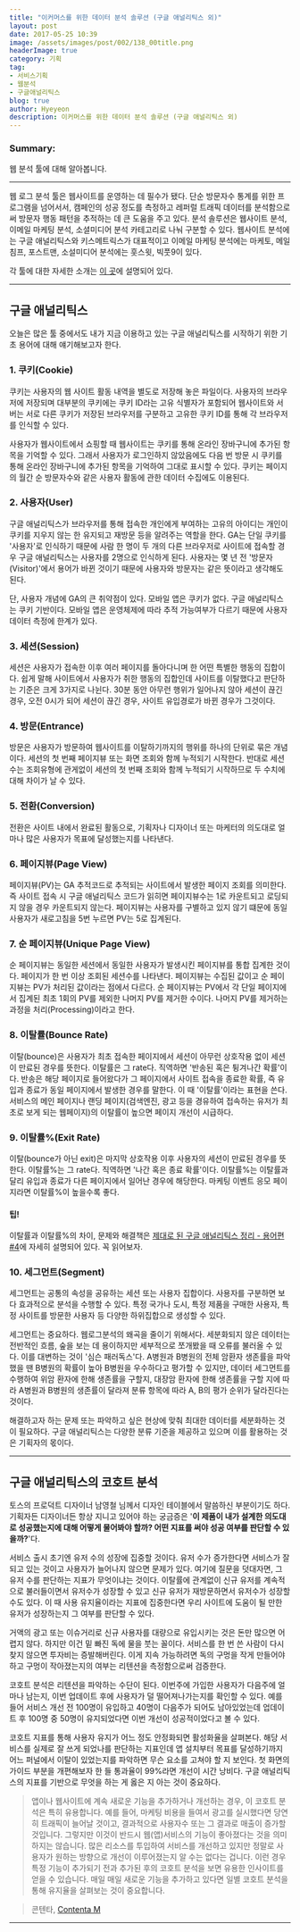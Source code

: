 ```yaml
---
title: "이커머스를 위한 데이터 분석 솔루션 (구글 애널리틱스 외)"
layout: post
date: 2017-05-25 10:39
image: /assets/images/post/002/138_00title.png
headerImage: true
category: 기획
tag:
- 서비스기획
- 웹분석
- 구글애널리틱스
blog: true
author: Hyeyeon
description: 이커머스를 위한 데이터 분석 솔루션 (구글 애널리틱스 외)
---
```


### Summary:

웹 분석 툴에 대해 알아봅니다.

---

웹 로그 분석 툴은 웹사이트를 운영하는 데 필수가 됐다. 단순 방문자수 통계를 위한 프로그램을 넘어서서, 캠페인의 성공 정도를 측정하고 레퍼럴 트래픽 데이터를 분석함으로써 방문자 행동 패턴을 추적하는 데 큰 도움을 주고 있다. 분석 솔루션은 웹사이트 분석, 이메일 마케팅 분석, 소셜미디어 분석 카테고리로 나눠 구분할 수 있다. 웹사이트 분석에는 구글 애널리틱스와 키스메트릭스가 대표적이고 이메일 마케팅 분석에는 마케토, 메일침프, 포스트맨, 소설미디어 분석에는 훗스윗, 빅풋9이 있다.

각 툴에 대한 자세한 소개는 [이 곳](http://www.thedigitalmkt.com/analystics_solution_10/)에 설명되어 있다.

---

## 구글 애널리틱스

오늘은 많은 툴 중에서도 내가 지금 이용하고 있는 구글 애널리틱스를 시작하기 위한 기초 용어에 대해 얘기해보고자 한다.

### 1. 쿠키(Cookie)

쿠키는 사용자의 웹 사이트 활동 내역을 별도로 저장해 놓은 파일이다. 사용자의 브라우저에 저장되며 대부분의 쿠키에는 쿠키 ID라는 고유 식별자가 포함되어 웹사이트와 서버는 서로 다른 쿠키가 저장된 브라우저를 구분하고 고유한 쿠키 ID를 통해 각 브라우저를 인식할 수 있다.

사용자가 웹사이트에서 쇼핑할 때 웹사이트는 쿠키를 통해 온라인 장바구니에 추가된 항목을 기억할 수 있다. 그래서 사용자가 로그인하지 않았음에도 다음 번 방문 시 쿠키를 통해 온라인 장바구니에 추가된 항목을 기억하여 그대로 표시할 수 있다. 쿠키는 페이지의 월간 순 방문자수와 같은 사용자 활동에 관한 데이터 수집에도 이용된다.

### 2. 사용자(User)

구글 애널리틱스가 브라우저를 통해 접속한 개인에게 부여하는 고유의 아이디는 개인이 쿠키를 지우지 않는 한 유지되고 재방문 등을 알려주는 역할을 한다. GA는 단일 쿠키를 '사용자'로 인식하기 때문에 사람 한 명이 두 개의 다른 브라우저로 사이트에 접속할 경우 구글 애널리틱스는 사용자를 2명으로 인식하게 된다. 사용자는 몇 년 전 '방문자(Visitor)'에서 용어가 바뀐 것이기 때문에 사용자와 방문자는 같은 뜻이라고 생각해도 된다.

단, 사용자 개념에 GA의 큰 취약점이 있다. 모바일 앱은 쿠키가 없다. 구글 애널리틱스는 쿠키 기반이다. 모바일 앱은 운영체제에 따라 추적 가능여부가 다르기 때문에 사용자 데이터 측정에 한계가 있다.

### 3. 세션(Session)

세션은 사용자가 접속한 이후 여러 페이지를 돌아다니며 한 어떤 특별한 행동의 집합이다. 쉽게 말해 사이트에서 사용자가 취한 행동의 집합인데 사이트를 이탈했다고 판단하는 기준은 크게 3가지로 나뉜다. 30분 동안 아무런 행위가 일어나지 않아 세션이 끊긴 경우, 오전 0시가 되어 세션이 끊긴 경우, 사이트 유입경로가 바뀐 경우가 그것이다.

### 4. 방문(Entrance)

방문은 사용자가 방문하여 웹사이트를 이탈하기까지의 행위를 하나의 단위로 묶은 개념이다. 세션의 첫 번째 페이지뷰 또는 화면 조회와 함께 누적되기 시작한다. 반대로 세션수는 조회유형에 관게없이 세션의 첫 번째 조회와 함께 누적되기 시작하므로 두 수치에 대해 차이가 날 수 있다.

### 5. 전환(Conversion)

전환은 사이트 내에서 완료된 활동으로, 기획자나 디자이너 또는 마케터의 의도대로 얼마나 많은 사용자가 목표에 달성했는지를 나타낸다.

### 6. 페이지뷰(Page View)

페이지뷰(PV)는 GA 추적코드로 추적되는 사이트에서 발생한 페이지 조회를 의미한다. 즉 사이트 접속 시 구글 애널리틱스 코드가 읽히면 페이지뷰수는 1로 카운트되고 로딩되지 않을 경우 카운트되지 않는다. 페이지뷰는 사용자를 구별하고 있지 않기 떄문에 동일 사용자가 새로고침을 5번 누르면 PV는 5로 집계된다.

### 7. 순 페이지뷰(Unique Page View)

순 페이지뷰는 동일한 세션에서 동일한 사용자가 발생시킨 페이지뷰를 통합 집계한 것이다. 페이지가 한 번 이상 조회된 세션수를 나타낸다. 페이지뷰는 수집된 값이고 순 페이지뷰는 PV가 처리된 값이라는 점에서 다르다. 순 페이지뷰는 PV에서 각 단일 페이지에서 집계된 최초 1회의 PV를 제외한 나머지 PV를 제거한 수이다. 나머지 PV를 제거하는 과정을 처리(Processing)이라고 한다.

### 8. 이탈률(Bounce Rate)

이탈(bounce)은 사용자가 최초 접속한 페이지에서 세션이 아무런 상호작용 없이 세션이 만료된 경우를 뜻한다. 이탈률은 그 rate다. 직역하면 '반송된 혹은 튕겨나간 확률'이다. 반송은 해당 페이지로 들어왔다가 그 페이지에서 사이트 접속을 종료한 확률, 즉 유입과 종료가 동일 페이지에서 발생한 경우를 말한다. 이 때 '이탈률'이라는 표현을 쓴다. 서비스의 메인 페이지나 랜딩 페이지(검색엔진, 광고 등을 경유하여 접속하는 유저가 최초로 보게 되는 웹페이지)의 이탈률이 높으면 페이지 개선이 시급하다.

### 9. 이탈률%(Exit Rate)

이탈(bounce가 아닌 exit)은 마지막 상호작용 이후 사용자의 세션이 만료된 경우를 뜻한다. 이탈률%는 그 rate다. 직역하면 '나간 혹은 종료 확률'이다. 이탈률%는 이탈률과 달리 유입과 종료가 다른 페이지에서 일어난 경우에 해당한다. 마케팅 이벤트 응모 페이지라면 이탈률%이 높을수록 좋다.

#### 팁!

이탈률과 이탈률%의 차이, 문제와 해결책은 [제대로 된 구글 애널리틱스 정리 - 용어편 #4](http://www.mymarketingin.site/2017/03/24/guide-the-terms-of-google-analytics-in-korean-4/)에 자세히 설명되어 있다. 꼭 읽어보자.

### 10. 세그먼트(Segment)

세그먼트는 공통의 속성을 공유하는 세션 또는 사용자 집합이다. 사용자를 구분하면 보다 효과적으로 분석을 수행할 수 있다. 특정 국가나 도시, 특정 제품을 구매한 사용자, 특정 사이트를 방문한 사용자 등 다양한 하위집합으로 생성할 수 있다.

세그먼트는 중요하다. 웹로그분석의 왜곡을 줄이기 위해서다. 세분화되지 않은 데이터는 전반적인 흐름, 숲을 보는 데 용이하지만 세부적으로 쪼개봤을 때 오류를 불러올 수 있다. 이를 대변하는 것이 '심슨 패러독스'다. A병원과 B병원의 전체 암환자 생존률을 파악했을 땐 B병원의 확률이 높아 B병원을 우수하다고 평가할 수 있지만, 데이터 세그먼트를 수행하여 위암 환자에 한해 생존률을 구할지, 대장암 환자에 한해 생존률을 구할 지에 따라 A병원과 B병원의 생존률이 달라져 분류 항목에 따라 A, B의 평가 순위가 달라진다는 것이다.

해결하고자 하는 문제 또는 파악하고 싶은 현상에 맞춰 최대한 데이터를 세분화하는 것이 필요하다. 구글 애널리틱스는 다양한 분류 기준을 제공하고 있으며 이를 활용하는 것은 기획자의 몫이다.

---

## 구글 애널리틱스의 코호트 분석

토스의 프로덕트 디자이너 남영철 님께서 디자인 테이블에서 말씀하신 부분이기도 하다. 기획자든 디자이너든 항상 지니고 있어야 하는 궁금증은 '**이 제품이 내가 설계한 의도대로 성공했는지에 대해 어떻게 물어봐야 할까? 어떤 지표를 써야 성공 여부를 판단할 수 있을까?**'다.

서비스 출시 초기엔 유저 수의 성장에 집중할 것이다. 유저 수가 증가한다면 서비스가 잘 되고 있는 것이고 사용자가 늘어나지 않으면 문제가 있다. 여기에 질문을 덧대자면, 그 유저 수를 판단하는 지표가 무엇이냐는 것이다. 이탈률에 관계없이 신규 유저를 계속적으로 불러들이면서 유저수가 성장할 수 있고 신규 유저가 재방문하면서 유저수가 성장할 수도 있다. 이 때 사용 유지율이라는 지표에 집중한다면 우리 사이트에 도움이 될 만한 유저가 성장하는지 그 여부를 판단할 수 있다.

거액의 광고 또는 이슈거리로 신규 사용자를 대량으로 유입시키는 것은 돈만 많으면 어렵지 않다. 하지만 이건 밑 빠진 독에 물을 붓는 꼴이다. 서비스를 한 번 쓴 사람이 다시 찾지 않으면 투자비는 증발해버린다. 이게 지속 가능하려면 독의 구멍을 작게 만들어야 하고 구멍이 작아졌는지의 여부는 리텐션을 측정함으로써 검증한다.

코호트 분석은 리텐션을 파악하는 수단이 된다. 이번주에 가입한 사용자가 다음주에 얼마나 남는지, 이번 업데이트 후에 사용자가 덜 떨어져나가는지를 확인할 수 있다. 예를 들어 서비스 개선 전 100명이 유입하고 40명이 다음주가 되어도 남아있었는데 업데이트 후 100명 중 50명이 유지되었다면 이번 개선이 성공적이었다고 볼 수 있다.

코호트 지표를 통해 사용자 유지가 어느 정도 안정화되면 활성화율을 살펴본다. 해당 서비스를 실제로 잘 쓰게 되었나를 판단하는 지표인데 앱 설치부터 목표를 달성하기까지 어느 퍼널에서 이탈이 있었는지를 파악하면 무슨 요소를 고쳐야 할 지 보인다. 첫 화면의 가이드 부분을 개편해보자 한 들 통과율이 99%라면 개선이 시간 낭비다. 구글 애널리틱스의 지표를 기반으로 무엇을 하는 게 옳은 지 아는 것이 중요하다.

> 앱이나 웹사이트에 계속 새로운 기능을 추가하거나 개선하는 경우, 이 코호트 분석은 특히 유용합니다. 예를 들어, 마케팅 비용을 들여서 광고를 실시했다면 당연히 트래픽이 늘어날 것이고, 결과적으로 사용자수 또는 그 결과로 매출이 증가할 것입니다. 그렇지만 이것이 반드시 웹(앱)서비스의 기능이 좋아졌다는 것을 의미하지는 않습니다. 많은 리소스를 투입하여 서비스를 개선하고 있지만 정말로 사용자가 원하는 방향으로 개선이 이루어졌는지 알 수는 없다는 겁니다. 이런 경우 특정 기능이 추가되기 전과 추가된 후의 코호트 분석을 보면 유용한 인사이트를 얻을 수 있습니다. 매일 매일 새로운 기능을 추가하고 있다면 일별 코호트 분석을 통해 유지율을 살펴보는 것이 중요합니다.

> 콘텐타, [Contenta M](http://magazine.contenta.co/2016/05/%EA%B5%AC%EA%B8%80%EC%95%A0%EB%84%90%EB%A6%AC%ED%8B%B1%EC%8A%A4-%ED%99%9C%EC%9A%A9%EC%9D%84-%EC%9C%84%ED%95%9C-%EC%84%B8%EA%B0%80%EC%A7%80-%ED%8C%81/)

---
